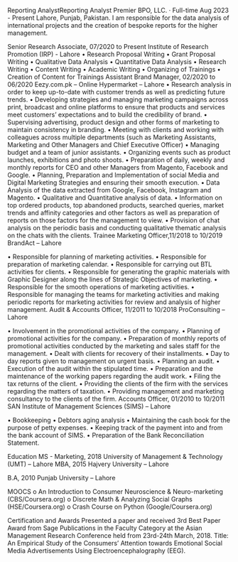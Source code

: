 Reporting AnalystReporting Analyst
Premier BPO, LLC. · Full-time
Aug 2023 - Present
Lahore, Punjab, Pakistan.
I am responsible for the data analysis of international projects and the creation of bespoke reports for the higher management.

Senior Research Associate, 07/2020 to Present
Institute of Research Promotion (IRP) - Lahore
•	Research Proposal Writing
•	Grant Proposal Writing
•	Qualitative Data Analysis
•	Quantitative Data Analysis
•	Research Writing
•	Content Writing
•	Academic Writing
•	Organizing of Trainings
•	Creation of Content for Trainings
Assistant Brand Manager, 02/2020 to 06/2020
Eezy.com.pk – Online Hypermarket – Lahore
•	Research analysis in order to keep up-to-date with customer trends as well as predicting future trends.
•	Developing strategies and managing marketing campaigns across print, broadcast and online platforms to ensure that products and services meet customers’ expectations and to build the credibility of brand.
•	Supervising advertising, product design and other forms of marketing to maintain consistency in branding.
•	Meeting with clients and working with colleagues across multiple departments (such as Marketing Assistants, Marketing and Other Managers and Chief Executive Officer)
•	Managing budget and a team of junior assistants.
•	Organizing events such as product launches, exhibitions and photo shoots.
•	Preparation of daily, weekly and monthly reports for CEO and other Managers from Magento, Facebook and Google.
•	Planning, Preparation and Implementation of social Media and Digital Marketing Strategies and ensuring their smooth execution.
•	Data Analysis of the data extracted from Google, Facebook, Instagram and Magento.
•	Qualitative and Quantitative analysis of data.
•	Information on top ordered products, top abandoned products, searched queries, market trends and affinity categories and other factors as well as preparation of reports on those factors for the management to view.
•	Provision of chat analysis on the periodic basis and conducting qualitative thematic analysis on the chats with the clients.
Trainee Marketing Officer,11/2018 to 10/2019
BrandAct – Lahore

•	Responsible for planning of marketing activities.
•	Responsible for preparation of marketing calendar.
•	Responsible for carrying out BTL activities for clients.
•	Responsible for generating the graphic materials with Graphic Designer along the lines of Strategic Objectives of marketing.
•	Responsible for the smooth operations of marketing activities.
•	Responsible for managing the teams for marketing activities and making periodic reports for marketing activities for review and analysis of higher management.
Audit & Accounts Officer, 11/2011 to 10/2018
ProConsulting – Lahore

•	Involvement in the promotional activities of the company.
•	Planning of promotional activities for the company.
•	Preparation of monthly reports of promotional activities conducted by the marketing and sales staff for the management.
•	Dealt with clients for recovery of their installments.
•	Day to day reports given to management on urgent basis.
•	Planning an audit.
•	Execution of the audit within the stipulated time.
•	Preparation and the maintenance of the working papers regarding the audit work.
•	Filing the tax returns of the client.
•	Providing the clients of the firm with the services regarding the matters of taxation.
•	Providing management and marketing consultancy to the clients of the firm.
Accounts Officer, 01/2010 to 10/2011
SAN Institute of Management Sciences (SIMS) – Lahore

•	Bookkeeping
•	Debtors aging analysis
•	Maintaining the cash book for the purpose of petty expenses.
•	Keeping track of the payment into and from the bank account of SIMS.
•	Preparation of the Bank Reconciliation Statement.

Education
MS - Marketing, 2018
University of Management & Technology (UMT) – Lahore
MBA, 2015
Hajvery University – Lahore

B.A, 2010
Punjab University – Lahore

MOOCS
o	An Introduction to Consumer Neuroscience & Neuro-marketing		(CBS/Coursera.org)
o	Discrete Math & Analyzing Social Graphs		(HSE/Coursera.org)
o	Crash Course on Python		       (Google/Coursera.org)

Certification and Awards
Presented a paper and received 3rd Best Paper Award from Sage Publications in the Faculty Category at the Asian Management Research Conference held from 23rd-24th March, 2018.
Title:	An Empirical Study of the Consumers’ Attention towards Emotional Social Media Advertisements Using Electroencephalography (EEG).
